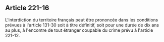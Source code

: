 Article 221-16
----
L'interdiction du territoire français peut être prononcée dans les conditions
prévues à l'article 131-30 soit à titre définitif, soit pour une durée de dix
ans au plus, à l'encontre de tout étranger coupable du crime prévu à l'article
221-12.
